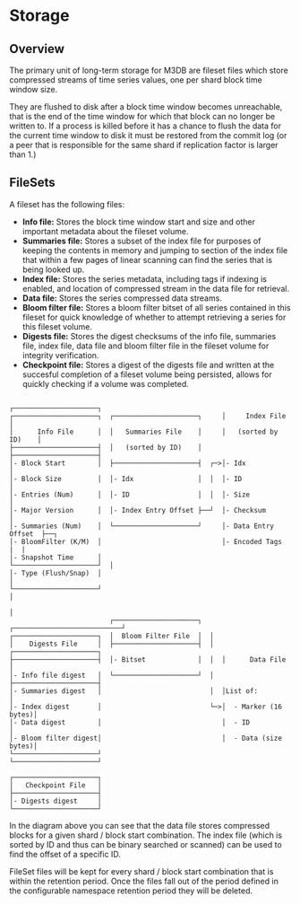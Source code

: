 # Storage

## Overview

The primary unit of long-term storage for M3DB are fileset files which store compressed streams of time series values, one per shard block time window size.

They are flushed to disk after a block time window becomes unreachable, that is the end of the time window for which that block can no longer be written to.  If a process is killed before it has a chance to flush the data for the current time window to disk it must be restored from the commit log (or a peer that is responsible for the same shard if replication factor is larger than 1.)

## FileSets

A fileset has the following files:

* **Info file:** Stores the block time window start and size and other important metadata about the fileset volume.
* **Summaries file:** Stores a subset of the index file for purposes of keeping the contents in memory and jumping to section of the index file that within a few pages of linear scanning can find the series that is being looked up.
* **Index file:** Stores the series metadata, including tags if indexing is enabled, and location of compressed stream in the data file for retrieval.
* **Data file:** Stores the series compressed data streams.
* **Bloom filter file:** Stores a bloom filter bitset of all series contained in this fileset for quick knowledge of whether to attempt retrieving a series for this fileset volume.
* **Digests file:** Stores the digest checksums of the info file, summaries file, index file, data file and bloom filter file in the fileset volume for integrity verification.
* **Checkpoint file:** Stores a digest of the digests file and written at the succesful completion of a fileset volume being persisted, allows for quickly checking if a volume was completed.

```
                                                     ┌─────────────────────┐
┌─────────────────────┐  ┌─────────────────────┐     │     Index File      │
│      Info File      │  │   Summaries File    │     │   (sorted by ID)    │
├─────────────────────┤  │   (sorted by ID)    │     ├─────────────────────┤
│- Block Start        │  ├─────────────────────┤  ┌─>│- Idx                │
│- Block Size         │  │- Idx                │  │  │- ID                 │
│- Entries (Num)      │  │- ID                 │  │  │- Size               │
│- Major Version      │  │- Index Entry Offset ├──┘  │- Checksum           │
│- Summaries (Num)    │  └─────────────────────┘     │- Data Entry Offset  ├──┐
│- BloomFilter (K/M)  │                              │- Encoded Tags       |  |
│- Snapshot Time      │                              └─────────────────────┘  │
│- Type (Flush/Snap)  │                                                       │
└─────────────────────┘                                                       │
                                                                              │
                         ┌─────────────────────┐  ┌───────────────────────────┘
┌─────────────────────┐  │  Bloom Filter File  │  │
│    Digests File     │  ├─────────────────────┤  │  ┌─────────────────────┐
├─────────────────────┤  │- Bitset             │  │  │      Data File      │
│- Info file digest   │  └─────────────────────┘  │  ├─────────────────────┤
│- Summaries digest   │                           │  │List of:             │
│- Index digest       │                           └─>│  - Marker (16 bytes)│
│- Data digest        │                              │  - ID               │
│- Bloom filter digest│                              │  - Data (size bytes)│
└─────────────────────┘                              └─────────────────────┘

┌─────────────────────┐
│   Checkpoint File   │
├─────────────────────┤
│- Digests digest     │
└─────────────────────┘
```

In the diagram above you can see that the data file stores compressed blocks for a given shard / block start combination. The index file (which is sorted by ID and thus can be binary searched or scanned) can be used to find the offset of a specific ID.

FileSet files will be kept for every shard / block start combination that is within the retention period. Once the files fall out of the period defined in the configurable namespace retention period they will be deleted.
